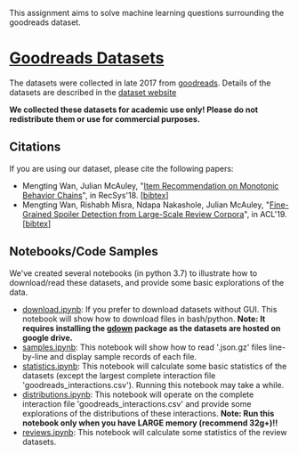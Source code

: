This assignment aims to solve machine learning questions surrounding the goodreads dataset.

# [Goodreads Datasets](https://sites.google.com/eng.ucsd.edu/ucsdbookgraph/home)

The datasets were collected in late 2017 from [goodreads](https://goodreads.com). Details of the datasets are described in the [dataset website](https://sites.google.com/eng.ucsd.edu/ucsdbookgraph/home)

**We collected these datasets for academic use only! Please do not redistribute them or use for commercial purposes.**

## Citations
If you are using our dataset, please cite the following papers:

- Mengting Wan, Julian McAuley, "[Item Recommendation on Monotonic Behavior Chains](https://github.com/MengtingWan/mengtingwan.github.io/raw/master/paper/recsys18_mwan.pdf)", in RecSys'18. [[bibtex](https://dblp.uni-trier.de/rec/bibtex/conf/recsys/WanM18)]
- Mengting Wan, Rishabh Misra, Ndapa Nakashole, Julian McAuley, "[Fine-Grained Spoiler Detection from Large-Scale Review Corpora](https://github.com/MengtingWan/mengtingwan.github.io/raw/master/paper/acl19_mwan.pdf)", in ACL'19. [[bibtex](https://dblp.uni-trier.de/rec/bibtex/conf/acl/WanMNM19)]



## Notebooks/Code Samples

We've created several notebooks (in python 3.7) to illustrate how to download/read these datasets, and provide some basic explorations of the data.

- [download.ipynb](/download.ipynb): If you prefer to download datasets without GUI. This notebook will show how to download files in bash/python. **Note: It requires installing the [gdown](https://github.com/wkentaro/gdown) package as the datasets are hosted on google drive.**
- [samples.ipynb](/samples.ipynb): This notebook will show how to read '.json.gz' files line-by-line and display sample records of each file.
- [statistics.ipynb](/statistics.ipynb): This notebook will calculate some basic statistics of the datasets (except the largest complete interaction file 'goodreads_interactions.csv'). Running this notebook may take a while.
- [distributions.ipynb](/distributions.ipynb): This notebook will operate on the complete interaction file 'goodreads_interactions.csv' and provide some explorations of the distributions of these interactions. **Note: Run this notebook only when you have LARGE memory (recommend 32g+)!!**
- [reviews.ipynb](/reviews.ipynb): This notebook will calculate some statistics of the review datasets.

